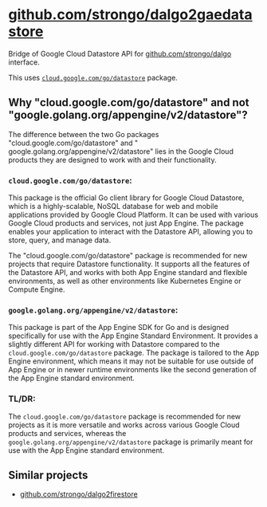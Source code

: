 # [github.com/strongo/dalgo2gaedatastore](https://github.com/strongo/dalgo2gaedatastore)

Bridge of Google Cloud Datastore API for [github.com/strongo/dalgo](https://github.com/strongo/dalgo) interface.

This uses [`cloud.google.com/go/datastore`](https://pkg.go.dev/cloud.google.com/go/datastore) package.

## Why "cloud.google.com/go/datastore" and not "google.golang.org/appengine/v2/datastore"?

The difference between the two Go packages "cloud.google.com/go/datastore" and "
google.golang.org/appengine/v2/datastore" lies in the Google Cloud products they are designed to work with and their
functionality.

### `cloud.google.com/go/datastore`:

This package is the official Go client library for Google Cloud Datastore,
which is a highly-scalable, NoSQL database for web and mobile applications provided by Google Cloud Platform.
It can be used with various Google Cloud products and services, not just App Engine.
The package enables your application to interact with the Datastore API,
allowing you to store, query, and manage data.

The "cloud.google.com/go/datastore" package is recommended for new projects that require Datastore functionality. It
supports all the features of the Datastore API, and works with both App Engine standard and flexible environments, as
well as other environments like Kubernetes Engine or Compute Engine.

### `google.golang.org/appengine/v2/datastore`:

This package is part of the App Engine SDK for Go and is designed specifically for use
with the App Engine Standard Environment.
It provides a slightly different API for working with Datastore
compared to the `cloud.google.com/go/datastore` package.
The package is tailored to the App Engine environment,
which means it may not be suitable for use outside of App Engine
or in newer runtime environments like the second generation of the App Engine standard environment.

### TL/DR:

The `cloud.google.com/go/datastore` package is recommended for new projects
as it is more versatile and works across various Google Cloud products and services,
whereas the `google.golang.org/appengine/v2/datastore` package is primarily meant
for use with the App Engine standard environment.

## Similar projects

* [github.com/strongo/dalgo2firestore](https://github.com/strongo/dalgo2firestore)